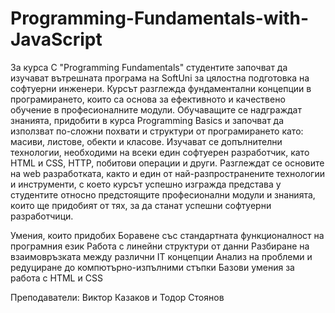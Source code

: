 # Programming-Fundamentals-with-JavaScript
 
За курса
С "Programming Fundamentals" студентите започват да изучават вътрешната програма на SoftUni за цялостна подготовка на софтуерни инженери. Курсът разглежда фундаментални концепции в програмирането, които са основа за ефективното и качествено обучение в професионалните модули. Обучаващите се надграждат знанията, придобити в курса Programming Basics и започват да използват по-сложни похвати и структури от програмирането като: масиви, листове, обекти и класове. Изучават се допълнителни технологии, необходими на всеки един софтуерен разработчик, като HTML и CSS, HTTP, побитови операции и други. Разглеждат се основите на web разработката, както и един от най-разпространените технологии и инструменти, с което курсът успешно изгражда представа у студентите относно предстоящите професионални модули и знанията, които ще придобият от тях, за да станат успешни софтуерни разработчици.

Умения, които придобиx
Боравене със стандартната функционалност на програмния език
Работа с линейни структури от данни
Разбиране на взаимовръзката между различни IT концепции
Анализ на проблеми и редуциране до компютърно-изпълними стъпки
Базови умения за работа с HTML и CSS

Преподаватели: Виктор Казаков и Тодор Стоянов
